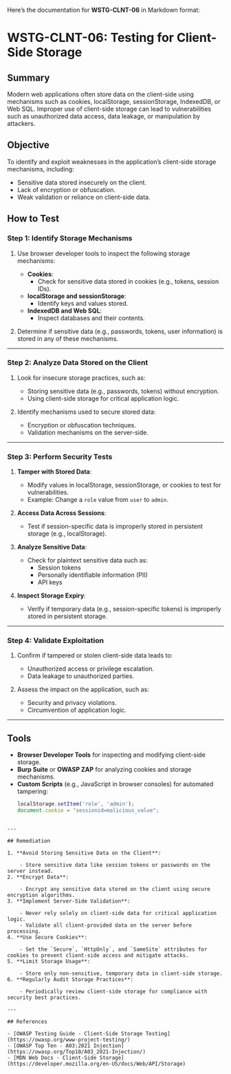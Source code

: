 Here’s the documentation for **WSTG-CLNT-06** in Markdown format:


# WSTG-CLNT-06: Testing for Client-Side Storage

## Summary

Modern web applications often store data on the client-side using mechanisms such as cookies, localStorage, sessionStorage, IndexedDB, or Web SQL. Improper use of client-side storage can lead to vulnerabilities such as unauthorized data access, data leakage, or manipulation by attackers.

## Objective

To identify and exploit weaknesses in the application’s client-side storage mechanisms, including:

- Sensitive data stored insecurely on the client.
- Lack of encryption or obfuscation.
- Weak validation or reliance on client-side data.

## How to Test

### Step 1: Identify Storage Mechanisms
1. Use browser developer tools to inspect the following storage mechanisms:
   - **Cookies**:
     - Check for sensitive data stored in cookies (e.g., tokens, session IDs).
   - **localStorage and sessionStorage**:
     - Identify keys and values stored.
   - **IndexedDB and Web SQL**:
     - Inspect databases and their contents.

2. Determine if sensitive data (e.g., passwords, tokens, user information) is stored in any of these mechanisms.

---

### Step 2: Analyze Data Stored on the Client
1. Look for insecure storage practices, such as:
   - Storing sensitive data (e.g., passwords, tokens) without encryption.
   - Using client-side storage for critical application logic.

2. Identify mechanisms used to secure stored data:
   - Encryption or obfuscation techniques.
   - Validation mechanisms on the server-side.

---

### Step 3: Perform Security Tests
1. **Tamper with Stored Data**:
   - Modify values in localStorage, sessionStorage, or cookies to test for vulnerabilities.
   - Example: Change a `role` value from `user` to `admin`.

2. **Access Data Across Sessions**:
   - Test if session-specific data is improperly stored in persistent storage (e.g., localStorage).

3. **Analyze Sensitive Data**:
   - Check for plaintext sensitive data such as:
     - Session tokens
     - Personally identifiable information (PII)
     - API keys

4. **Inspect Storage Expiry**:
   - Verify if temporary data (e.g., session-specific tokens) is improperly stored in persistent storage.

---

### Step 4: Validate Exploitation
1. Confirm if tampered or stolen client-side data leads to:
   - Unauthorized access or privilege escalation.
   - Data leakage to unauthorized parties.

2. Assess the impact on the application, such as:
   - Security and privacy violations.
   - Circumvention of application logic.

---

## Tools

- **Browser Developer Tools** for inspecting and modifying client-side storage.
- **Burp Suite** or **OWASP ZAP** for analyzing cookies and storage mechanisms.
- **Custom Scripts** (e.g., JavaScript in browser consoles) for automated tampering:
   ```javascript
   localStorage.setItem('role', 'admin');
   document.cookie = "sessionid=malicious_value";
```

---

## Remediation

1. **Avoid Storing Sensitive Data on the Client**:
    
    - Store sensitive data like session tokens or passwords on the server instead.
2. **Encrypt Data**:
    
    - Encrypt any sensitive data stored on the client using secure encryption algorithms.
3. **Implement Server-Side Validation**:
    
    - Never rely solely on client-side data for critical application logic.
    - Validate all client-provided data on the server before processing.
4. **Use Secure Cookies**:
    
    - Set the `Secure`, `HttpOnly`, and `SameSite` attributes for cookies to prevent client-side access and mitigate attacks.
5. **Limit Storage Usage**:
    
    - Store only non-sensitive, temporary data in client-side storage.
6. **Regularly Audit Storage Practices**:
    
    - Periodically review client-side storage for compliance with security best practices.

---

## References

- [OWASP Testing Guide - Client-Side Storage Testing](https://owasp.org/www-project-testing/)
- [OWASP Top Ten - A03:2021 Injection](https://owasp.org/Top10/A03_2021-Injection/)
- [MDN Web Docs - Client-Side Storage](https://developer.mozilla.org/en-US/docs/Web/API/Storage)



